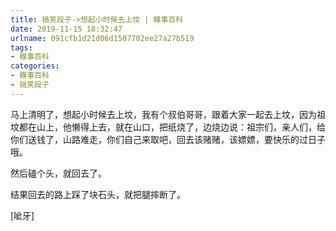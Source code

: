 ```yaml
---
title: 搞笑段子->想起小时候去上坟 | 糗事百科
date: 2019-11-15 18:32:47
urlname: 091cfb1d21d06d1507702ee27a27b519
tags: 
- 糗事百科
categories:
- 糗事百科
- 搞笑段子
---
```

马上清明了，想起小时候去上坟，我有个叔伯哥哥，跟着大家一起去上坟，因为祖坟都在山上，他懒得上去，就在山口，把纸烧了，边烧边说：祖宗们，亲人们，给你们送钱了，山路难走，你们自己来取吧，回去该赌赌，该嫖嫖，要快乐的过日子哦。

然后磕个头，就回去了。

结果回去的路上踩了块石头，就把腿摔断了。

[呲牙]


